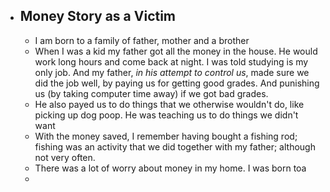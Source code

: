 - ## Money Story as a Victim
	- I am born to a family of father, mother and a brother
	- When I was a kid my father got all the money in the house. He would work long hours and come back at night. I was told studying is my only job. And my father, _in his attempt to control us_,  made sure we did the job well, by paying us for getting good grades. And punishing us (by taking computer time away) if we got bad grades.
	- He also payed us to do things that we otherwise wouldn't do, like picking up dog poop. He was teaching us to do things we didn't want
	- With the money saved, I remember having bought a fishing rod; fishing was an activity that we did together with my father; although not very often.
	- There was a lot of worry about money in my home. I was born toa
	-